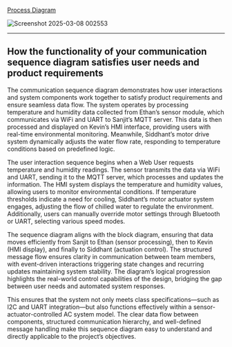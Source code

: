 [Process Diagram](https://app.diagrams.net/#G1YnGLDMCkIUuk0xOXI2Jxs83gCzxwHKuU#%7B%22pageId%22%3A%22pc2VwhXcHSOIUS0fXVyV%22%7D)

![Screenshot 2025-03-08 002553](https://github.com/user-attachments/assets/378fe910-acfc-4388-b1a4-41c9dcc8e059)

---
How the functionality of your communication sequence diagram satisfies user needs and product requirements 
---
The communication sequence diagram demonstrates how user interactions and system components work together to satisfy product requirements and ensure seamless data flow. The system operates by processing temperature and humidity data collected from Ethan’s sensor module, which communicates via WiFi and UART to Sanjit’s MQTT server. This data is then processed and displayed on Kevin’s HMI interface, providing users with real-time environmental monitoring. Meanwhile, Siddhant’s motor drive system dynamically adjusts the water flow rate, responding to temperature conditions based on predefined logic.

The user interaction sequence begins when a Web User requests temperature and humidity readings. The sensor transmits the data via WiFi and UART, sending it to the MQTT server, which processes and updates the information. The HMI system displays the temperature and humidity values, allowing users to monitor environmental conditions. If temperature thresholds indicate a need for cooling, Siddhant’s motor actuator system engages, adjusting the flow of chilled water to regulate the environment. Additionally, users can manually override motor settings through Bluetooth or UART, selecting various speed modes.

The sequence diagram aligns with the block diagram, ensuring that data moves efficiently from Sanjit to Ethan (sensor processing), then to Kevin (HMI display), and finally to Siddhant (actuation control). The structured message flow ensures clarity in communication between team members, with event-driven interactions triggering state changes and recurring updates maintaining system stability. The diagram’s logical progression highlights the real-world control capabilities of the design, bridging the gap between user needs and automated system responses.

This ensures that the system not only meets class specifications—such as I2C and UART integration—but also functions effectively within a sensor-actuator-controlled AC system model. The clear data flow between components, structured communication hierarchy, and well-defined message handling make this sequence diagram easy to understand and directly applicable to the project’s objectives.
